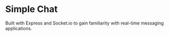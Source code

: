 # Simple Chat 

Built with Express and Socket.io to gain familiarity with real-time messaging applications.
